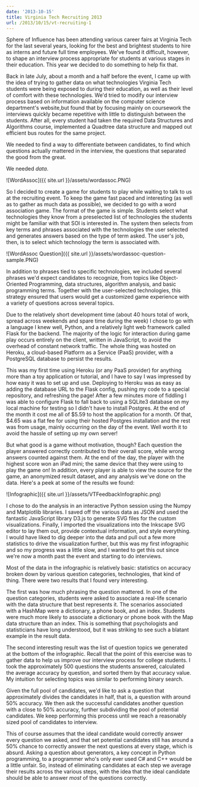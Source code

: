 ```yaml
---
date: '2013-10-15'
title: Virginia Tech Recruiting 2013
url: /2013/10/15/vt-recruiting-1
---
```



<!-- excerpt-begin -->
Sphere of Influence has been attending various career fairs at Virginia Tech for the last several years, looking for the best and brightest students to hire as interns and future full time employees.  We've found it difficult, however, to shape an interview process appropriate for students at various stages in their education.  This year we decided to do something to help fix that.
<!-- excerpt-end -->

Back in late July, about a month and a half before the event, I came up with the idea of trying to gather data on what technologies Virginia Tech students were being exposed to during their education, as well as their level of comfort with these technologies.  We'd tried to modify our interview process based on information available on the computer science department's website,but found that by focusing mainly on coursework the interviews quickly became repetitive with little to distinguish between the students.  After all, every student had taken the required Data Structures and Algorithms course, implemented a Quadtree data structure and mapped out efficient bus routes for the same project.

We needed to find a way to differentiate between candidates, to find which questions actually mattered in the interview, the questions that separated the good from the great.

We needed _data_.

![WordAssoc]({{ site.url }}/assets/wordassoc.PNG)

So I decided to create a game <!-- Link to game --> for students to play while waiting to talk to us at the recruiting event.  To keep the game fast paced and interesting (as well as to gather as much data as possible), we decided to go with a word association game.  The format of the game is simple.  Students select what technologies they know from a preselected list of technologies the students might be familiar with that SOI is interested in.  The system then selects from key terms and phrases associated with the technologies the user selected and generates answers based on the type of term asked.  The user's job, then, is to select which technology the term is associated with.

![WordAssoc Question]({{ site.url }}/assets/wordassoc-question-sample.PNG)

In addition to phrases tied to specific technologies, we included several phrases we'd expect candidates to recognize, from topics like Object-Oriented Programming, data structures, algorithm analysis, and basic programming terms.  Together with the user-selected technologies, this strategy ensured that users would get a customized game experience with a variety of questions across several topics.

Due to the relatively short development time (about 40 hours total of work, spread across weekends and spare time during the week) I chose to go with a language I knew well, Python, and a relatively light web framework called Flask for the backend.  The majority of the logic for interaction during game play occurs entirely on the client, written in JavaScript, to avoid the overhead of constant network traffic.  The whole thing was hosted on Heroku, a cloud-based Platform as a Service (PaaS) provider, with a PostgreSQL database to persist the results.

This was my first time using Heroku (or any PaaS provider) for anything more than a toy application or tutorial, and I have to say I was impressed by how easy it was to set up and use.  Deploying to Heroku was as easy as adding the database URL to the Flask config, pushing my code to a special repository, and refreshing the page!  After a few minutes more of fiddling I was able to configure Flask to fall back to using a SQLite3 database on my local machine for testing so I didn't have to install Postgres.  At the end of the month it cost me all of $5.59 to host the application for a month.  Of that, $4.65 was a flat fee for using their hosted Postgres installation and the rest was from usage, mainly occurring on the day of the event.  Well worth it to avoid the hassle of setting up my own server!

But what good is a game without motivation, though?  Each question the player answered correctly contributed to their overall score, while wrong answers counted against them.  At the end of the day, the player with the highest score won an iPad mini; the same device that they were using to play the game on!  In addition, every player is able to view the source for the game, an anonymized result dataset, and any analysis we've done on the data.  Here's a peek at some of the results we found:

![Infographic]({{ site.url }}/assets/VTFeedbackInfographic.png)

I chose to do the analysis in an interactive Python session using the Numpy and Matplotlib libraries.  I saved off the various data as JSON and used the fantastic JavaScript library D3.js to generate SVG files for the custom visualizations.  Finally, I imported the visualizations into the Inkscape SVG editor to lay them out, provide contextual information, and style everything.  I would have liked to dig deeper into the data and pull out a few more statistics to drive the visualization further, but this was my first infographic and so my progress was a little slow, and I wanted to get this out since we're now a month past the event and starting to do interviews.

Most of the data in the infographic is relatively basic: statistics on accuracy broken down by various question categories, technologies, that kind of thing.  There were two results that I found very interesting.

The first was how much phrasing the question mattered.  In one of the question categories, students were asked to associate a real-life scenario with the data structure that best represents it.  The scenarios associated with a HashMap were a dictionary, a phone book, and an index.  Students were much more likely to associate a dictionary or phone book with the Map data structure than an index.  This is something that psychologists and statisticians have long understood, but it was striking to see such a blatant example in the result data.

The second interesting result was the list of question topics we generated at the bottom of the infographic.  Recall that the point of this exercise was to gather data to help us improve our interview process for college students.  I took the approximately 500 questions the students answered, calculated the average accuracy by question, and sorted them by that accuracy value.  My intuition for selecting topics was similar to performing binary search.

Given the full pool of candidates, we'd like to ask a question that approximately divides the candidates in half, that is, a question with around 50% accuracy.  We then ask the successful candidates another question with a close to 50% accuracy, further subdividing the pool of potential candidates.  We keep performing this process until we reach a reasonably sized pool of candidates to interview.  

This of course assumes that the ideal candidate would correctly answer every question we asked, and that set potential candidates still has around a 50% chance to correctly answer the next questions at every stage, which is absurd.  Asking a question about generators, a key concept in Python programming, to a programmer who's only ever used C# and C++ would be a little unfair.  So, instead of eliminating candidates at each step we average their results across the various steps, with the idea that the ideal candidate should be able to answer _most_ of the questions correctly.
